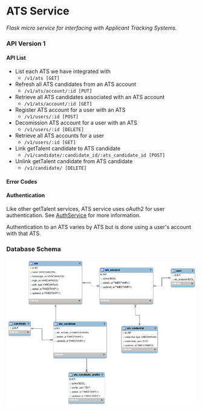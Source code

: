 # ATS Service
*Flask micro service for interfacing with Applicant Tracking Systems.*

### API Version 1

#### API List

- List each ATS we have integrated with
    + `/v1/ats [GET]`
- Refresh all ATS candidates from an ATS account
    + `/v1/ats/account/:id [PUT]`
- Retrieve all ATS candidates associated with an ATS account
    + `/v1/ats/account/:id [GET]`
- Register ATS account for a user with an ATS
    + `/v1/users/:id [POST]`
- Decomission ATS account for a user with an ATS
    + `/v1/users/:id [DELETE]`
- Retrieve all ATS accounts for a user
    + `/v1/users/:id [GET]`
- Link getTalent candidate to ATS candidate
    + `/v1/candidate/:candidate_id/:ats_candidate_id [POST]`
- Unlink getTalent candidate from ATS candidate
    + `/v1/candidate/ [DELETE]`

#### Error Codes

#### Authentication

Like other getTalent services, ATS service uses oAuth2 for user authentication. See [AuthService](https://github.com/gettalent/talent-flask-services/blob/master/auth_service/README.md) for more information.

Authentication to an ATS varies by ATS but is done using a user's account with that ATS.

### Database Schema

![Image Missing](ATS_erd.png?raw=true "Database Schema")
